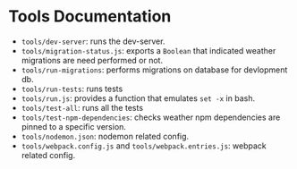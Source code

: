 # Tools Documentation

  - `tools/dev-server`: runs the dev-server.
  - `tools/migration-status.js`: exports a `Boolean` that indicated
    weather migrations are need performed or not.
  - `tools/run-migrations`: performs migrations on database for devlopment db.
  - `tools/run-tests`: runs tests
  - `tools/run.js`: provides a function that emulates `set -x` in bash.
  - `tools/test-all`: runs all the tests
  - `tools/test-npm-dependencies`: checks weather npm dependencies are pinned to a
  specific version.
  - `tools/nodemon.json`: nodemon related config.
  - `tools/webpack.config.js` and `tools/webpack.entries.js`: webpack related config.
